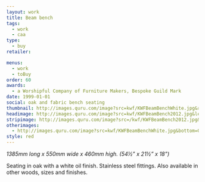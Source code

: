 ```yaml
---
layout: work
title: Beam bench
tags:
  - work
  - caa
type:
  - buy
retailer:

menus:
  - work
  - toBuy
order: 60
awards:
  - a Worshipful Company of Furniture Makers, Bespoke Guild Mark 
date: 1999-01-01
social: oak and fabric bench seating
thumbnail: http://images.quru.com/image?src=kwf/KWFBeamBenchWhite.jpg&right=0.8875&left=0.06875&top=0.02&bottom=0.98&width=175&height=175&fill=auto
headimage: http://images.quru.com/image?src=kwf/KWFBeamBench2012.jpg&left=0&right=0.9&top=0.15&bottom=0.9
stripimage: http://images.quru.com/image?src=/kwf/KWFBeamBench2012.jpg&bottom=0.83568&top=0.25822&autocropfit=1&fill=auto
otherimages:
  - http://images.quru.com/image?src=kwf/KWFBeamBenchWhite.jpg&bottom=0.99&
style: red
---
```

_1385mm long x 550mm wide x 460mm high. (54&frac12;” x 21&frac12;” x 18”)_

Seating in oak with a white oil finish. Stainless steel fittings.
Also available in other woods, sizes and finishes.
